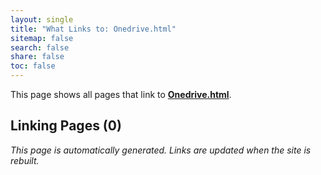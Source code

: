 ```yaml
---
layout: single
title: "What Links to: Onedrive.html"
sitemap: false
search: false
share: false
toc: false
---
```


This page shows all pages that link to **[Onedrive.html](/https:/centernet.fredhutch.org/cn/u/center-it/help-desk/onedrive.html)**.

## Linking Pages (0)


*This page is automatically generated. Links are updated when the site is rebuilt.*
